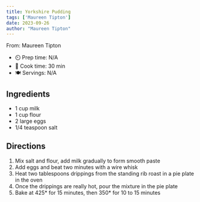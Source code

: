 ```yaml
---
title: Yorkshire Pudding
tags: ['Maureen Tipton']
date: 2023-09-26
author: "Maureen Tipton"
---
```

From: Maureen Tipton

- ⏲️ Prep time: N/A
- 🍳 Cook time: 30 min
- 🍽️ Servings: N/A

## Ingredients

- 1 cup milk
- 1 cup flour
- 2 large eggs
- 1/4 teaspoon salt

## Directions

1. Mix salt and flour, add milk gradually to form smooth paste
2. Add eggs and beat two minutes with a wire whisk
3. Heat two tablespoons drippings from the standing rib roast in a pie plate in the oven
4. Once the drippings are really hot, pour the mixture in the pie plate
5. Bake at 425* for 15 minutes, then 350* for 10 to 15 minutes
